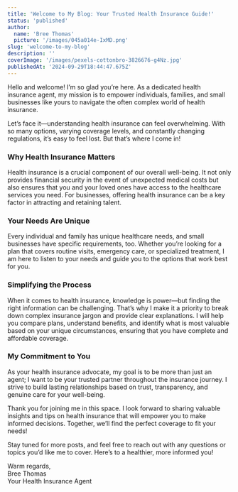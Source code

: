 ```yaml
---
title: 'Welcome to My Blog: Your Trusted Health Insurance Guide!'
status: 'published'
author:
  name: 'Bree Thomas'
  picture: '/images/045a014e-IxMD.png'
slug: 'welcome-to-my-blog'
description: ''
coverImage: '/images/pexels-cottonbro-3826676-g4Nz.jpg'
publishedAt: '2024-09-29T18:44:47.675Z'
---
```


Hello and welcome! I’m so glad you’re here. As a dedicated health insurance agent, my mission is to empower individuals, families, and small businesses like yours to navigate the often complex world of health insurance.

Let’s face it—understanding health insurance can feel overwhelming. With so many options, varying coverage levels, and constantly changing regulations, it’s easy to feel lost. But that’s where I come in!

### Why Health Insurance Matters

Health insurance is a crucial component of our overall well-being. It not only provides financial security in the event of unexpected medical costs but also ensures that you and your loved ones have access to the healthcare services you need. For businesses, offering health insurance can be a key factor in attracting and retaining talent.

### Your Needs Are Unique

Every individual and family has unique healthcare needs, and small businesses have specific requirements, too. Whether you’re looking for a plan that covers routine visits, emergency care, or specialized treatment, I am here to listen to your needs and guide you to the options that work best for you.

### Simplifying the Process

When it comes to health insurance, knowledge is power—but finding the right information can be challenging. That’s why I make it a priority to break down complex insurance jargon and provide clear explanations. I will help you compare plans, understand benefits, and identify what is most valuable based on your unique circumstances, ensuring that you have complete and affordable coverage.

### My Commitment to You

As your health insurance advocate, my goal is to be more than just an agent; I want to be your trusted partner throughout the insurance journey. I strive to build lasting relationships based on trust, transparency, and genuine care for your well-being.

Thank you for joining me in this space. I look forward to sharing valuable insights and tips on health insurance that will empower you to make informed decisions. Together, we’ll find the perfect coverage to fit your needs!

Stay tuned for more posts, and feel free to reach out with any questions or topics you’d like me to cover. Here’s to a healthier, more informed you!

Warm regards,\
Bree Thomas\
Your Health Insurance Agent